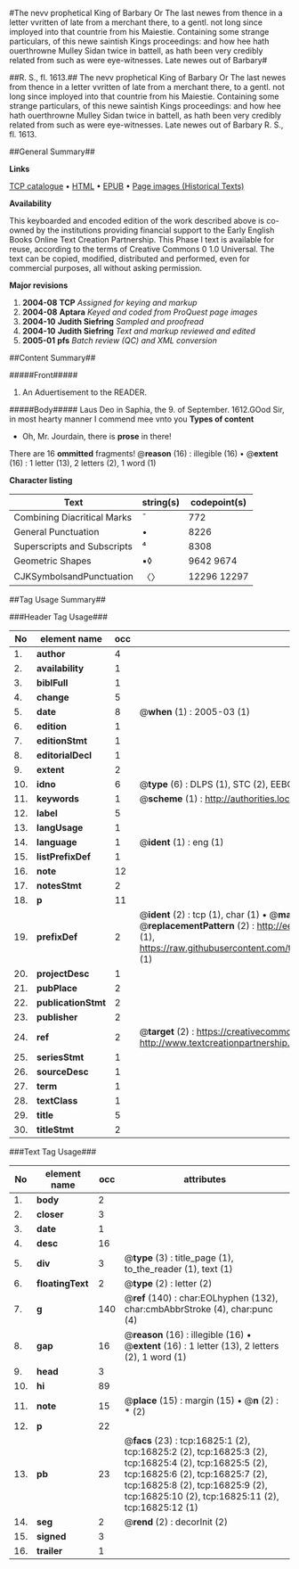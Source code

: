 #The nevv prophetical King of Barbary Or The last newes from thence in a letter vvritten of late from a merchant there, to a gentl. not long since imployed into that countrie from his Maiestie. Containing some strange particulars, of this newe saintish Kings proceedings: and how hee hath ouerthrowne Mulley Sidan twice in battell, as hath been very credibly related from such as were eye-witnesses. Late newes out of Barbary#

##R. S., fl. 1613.##
The nevv prophetical King of Barbary Or The last newes from thence in a letter vvritten of late from a merchant there, to a gentl. not long since imployed into that countrie from his Maiestie. Containing some strange particulars, of this newe saintish Kings proceedings: and how hee hath ouerthrowne Mulley Sidan twice in battell, as hath been very credibly related from such as were eye-witnesses.
Late newes out of Barbary
R. S., fl. 1613.

##General Summary##

**Links**

[TCP catalogue](http://www.ota.ox.ac.uk/tcp/)  • 
[HTML](http://tei.it.ox.ac.uk/tcp/Texts-HTML/free/A02/A02725.html)  • 
[EPUB](http://tei.it.ox.ac.uk/tcp/Texts-EPUB/free/A02/A02725.epub) • 
[Page images (Historical Texts)](https://data.historicaltexts.jisc.ac.uk/view?pubId=eebo-99851547e&pageId=eebo-99851547e-16825-1)

**Availability**

This keyboarded and encoded edition of the
	       work described above is co-owned by the institutions
	       providing financial support to the Early English Books
	       Online Text Creation Partnership. This Phase I text is
	       available for reuse, according to the terms of Creative
	       Commons 0 1.0 Universal. The text can be copied,
	       modified, distributed and performed, even for
	       commercial purposes, all without asking permission.

**Major revisions**

1. __2004-08__ __TCP__ *Assigned for keying and markup*
1. __2004-08__ __Aptara__ *Keyed and coded from ProQuest page images*
1. __2004-10__ __Judith Siefring__ *Sampled and proofread*
1. __2004-10__ __Judith Siefring__ *Text and markup reviewed and edited*
1. __2005-01__ __pfs__ *Batch review (QC) and XML conversion*

##Content Summary##

#####Front#####

1. An Aduertisement to the
READER.

#####Body#####
Laus Deo in Saphia, the 9.
of September. 1612.GOod Sir, in most hearty
manner I commend mee
vnto you
**Types of content**

  * Oh, Mr. Jourdain, there is **prose** in there!

There are 16 **ommitted** fragments! 
 @__reason__ (16) : illegible (16)  •  @__extent__ (16) : 1 letter (13), 2 letters (2), 1 word (1)

**Character listing**


|Text|string(s)|codepoint(s)|
|---|---|---|
|Combining             Diacritical Marks|̄|772|
|General Punctuation|•|8226|
|Superscripts             and Subscripts|⁴|8308|
|Geometric Shapes|▪◊|9642 9674|
|CJKSymbolsandPunctuation|〈〉|12296 12297|

##Tag Usage Summary##

###Header Tag Usage###

|No|element name|occ|attributes|
|---|---|---|---|
|1.|__author__|4||
|2.|__availability__|1||
|3.|__biblFull__|1||
|4.|__change__|5||
|5.|__date__|8| @__when__ (1) : 2005-03 (1)|
|6.|__edition__|1||
|7.|__editionStmt__|1||
|8.|__editorialDecl__|1||
|9.|__extent__|2||
|10.|__idno__|6| @__type__ (6) : DLPS (1), STC (2), EEBO-CITATION (1), PROQUEST (1), VID (1)|
|11.|__keywords__|1| @__scheme__ (1) : http://authorities.loc.gov/ (1)|
|12.|__label__|5||
|13.|__langUsage__|1||
|14.|__language__|1| @__ident__ (1) : eng (1)|
|15.|__listPrefixDef__|1||
|16.|__note__|12||
|17.|__notesStmt__|2||
|18.|__p__|11||
|19.|__prefixDef__|2| @__ident__ (2) : tcp (1), char (1)  •  @__matchPattern__ (2) : ([0-9\-]+):([0-9IVX]+) (1), (.+) (1)  •  @__replacementPattern__ (2) : http://eebo.chadwyck.com/downloadtiff?vid=$1&page=$2 (1), https://raw.githubusercontent.com/textcreationpartnership/Texts/master/tcpchars.xml#$1 (1)|
|20.|__projectDesc__|1||
|21.|__pubPlace__|2||
|22.|__publicationStmt__|2||
|23.|__publisher__|2||
|24.|__ref__|2| @__target__ (2) : https://creativecommons.org/publicdomain/zero/1.0/ (1), http://www.textcreationpartnership.org/docs/. (1)|
|25.|__seriesStmt__|1||
|26.|__sourceDesc__|1||
|27.|__term__|1||
|28.|__textClass__|1||
|29.|__title__|5||
|30.|__titleStmt__|2||


###Text Tag Usage###

|No|element name|occ|attributes|
|---|---|---|---|
|1.|__body__|2||
|2.|__closer__|3||
|3.|__date__|1||
|4.|__desc__|16||
|5.|__div__|3| @__type__ (3) : title_page (1), to_the_reader (1), text (1)|
|6.|__floatingText__|2| @__type__ (2) : letter (2)|
|7.|__g__|140| @__ref__ (140) : char:EOLhyphen (132), char:cmbAbbrStroke (4), char:punc (4)|
|8.|__gap__|16| @__reason__ (16) : illegible (16)  •  @__extent__ (16) : 1 letter (13), 2 letters (2), 1 word (1)|
|9.|__head__|3||
|10.|__hi__|89||
|11.|__note__|15| @__place__ (15) : margin (15)  •  @__n__ (2) : * (2)|
|12.|__p__|22||
|13.|__pb__|23| @__facs__ (23) : tcp:16825:1 (2), tcp:16825:2 (2), tcp:16825:3 (2), tcp:16825:4 (2), tcp:16825:5 (2), tcp:16825:6 (2), tcp:16825:7 (2), tcp:16825:8 (2), tcp:16825:9 (2), tcp:16825:10 (2), tcp:16825:11 (2), tcp:16825:12 (1)|
|14.|__seg__|2| @__rend__ (2) : decorInit (2)|
|15.|__signed__|3||
|16.|__trailer__|1||
